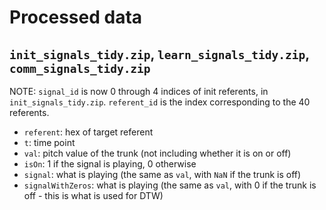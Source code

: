 # Processed data

## `init_signals_tidy.zip`, `learn_signals_tidy.zip`, `comm_signals_tidy.zip`

NOTE: `signal_id` is now 0 through 4 indices of init referents, in `init_signals_tidy.zip`. `referent_id` is the index corresponding to the 40 referents.

- `referent`: hex of target referent
- `t`: time point
- `val`: pitch value of the trunk (not including whether it is on or off)
- `isOn`: 1 if the signal is playing, 0 otherwise
- `signal`: what is playing (the same as `val`, with `NaN` if the trunk is off)
- `signalWithZeros`: what is playing (the same as `val`, with 0 if the trunk is off - this is what is used for DTW)